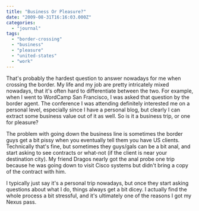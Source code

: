 ```yaml
---
title: "Business Or Pleasure?"
date: "2009-08-31T16:16:03.000Z"
categories: 
  - "journal"
tags: 
  - "border-crossing"
  - "business"
  - "pleasure"
  - "united-states"
  - "work"
---
```


That's probably the hardest question to answer nowadays for me when crossing the border. My life and my job are pretty intricately mixed nowadays, that it's often hard to differentiate between the two. For example, when I went to WordCamp San Francisco, I was asked that question by the border agent. The conference I was attending definitely interested me on a personal level, especially since I have a personal blog, but clearly I can extract some business value out of it as well. So is it a business trip, or one for pleasure?

The problem with going down the business line is sometimes the border guys get a bit pissy when you eventually tell them you have US clients. Technically that's fine, but sometimes they guys/gals can be a bit anal, and start asking to see contracts or what-not (if the client is near your destination city). My friend Dragos nearly got the anal probe one trip because he was going down to visit Cisco systems but didn't bring a copy of the contract with him.

I typically just say it's a personal trip nowadays, but once they start asking questions about what I do, things always get a bit dicey. I actually find the whole process a bit stressful, and it's ultimately one of the reasons I got my Nexus pass.
